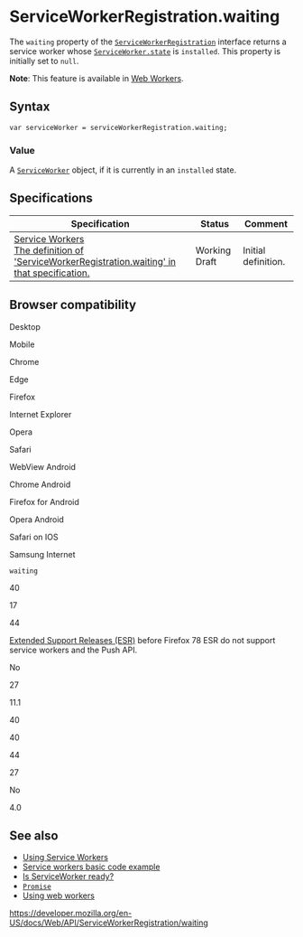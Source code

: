 ServiceWorkerRegistration.waiting
=================================

The `waiting` property of the [`ServiceWorkerRegistration`](../serviceworkerregistration) interface returns a service worker whose [`ServiceWorker.state`](../serviceworker/state) is `installed`. This property is initially set to `null`.

**Note**: This feature is available in [Web Workers](../web_workers_api).

Syntax
------

    var serviceWorker = serviceWorkerRegistration.waiting;

### Value

A [`ServiceWorker`](../serviceworker) object, if it is currently in an `installed` state.

Specifications
--------------

<table><thead><tr class="header"><th>Specification</th><th>Status</th><th>Comment</th></tr></thead><tbody><tr class="odd"><td><a href="https://w3c.github.io/ServiceWorker/#navigator-service-worker-waiting">Service Workers<br />
<span class="small">The definition of 'ServiceWorkerRegistration.waiting' in that specification.</span></a></td><td><span class="spec-wd">Working Draft</span></td><td>Initial definition.<br />
</td></tr></tbody></table>

Browser compatibility
---------------------

Desktop

Mobile

Chrome

Edge

Firefox

Internet Explorer

Opera

Safari

WebView Android

Chrome Android

Firefox for Android

Opera Android

Safari on IOS

Samsung Internet

`waiting`

40

17

44

[Extended Support Releases (ESR)](https://www.mozilla.org/en-US/firefox/organizations/) before Firefox 78 ESR do not support service workers and the Push API.

No

27

11.1

40

40

44

27

No

4.0

See also
--------

-   [Using Service Workers](../service_worker_api/using_service_workers)
-   [Service workers basic code example](https://github.com/mdn/sw-test)
-   [Is ServiceWorker ready?](https://jakearchibald.github.io/isserviceworkerready/)
-   [`Promise`](https://developer.mozilla.org/en-US/docs/Web/JavaScript/Reference/Global_Objects/Promise)
-   [Using web workers](../web_workers_api/using_web_workers)

<a href="https://developer.mozilla.org/en-US/docs/Web/API/ServiceWorkerRegistration/waiting" class="_attribution-link">https://developer.mozilla.org/en-US/docs/Web/API/ServiceWorkerRegistration/waiting</a>

